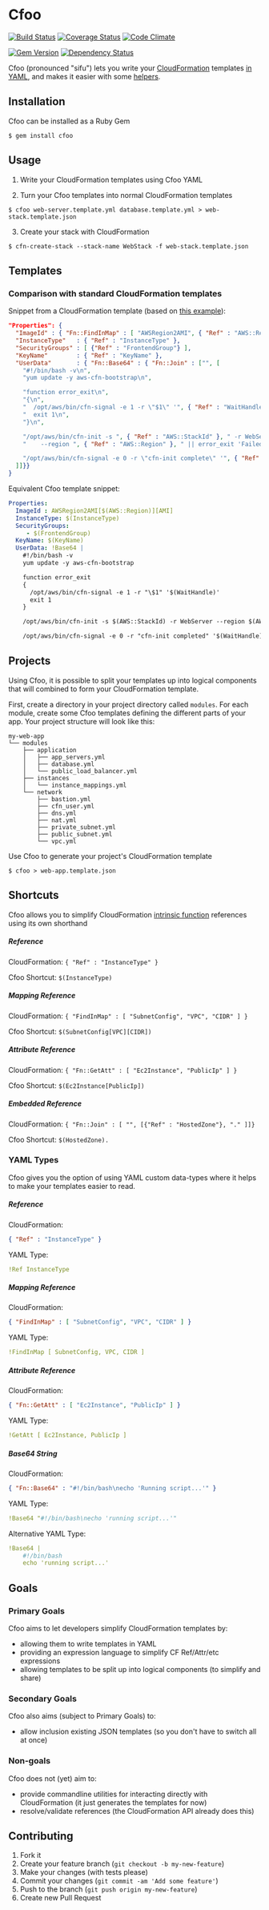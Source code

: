 # Cfoo

[![Build Status](https://travis-ci.org/drrb/cfoo.svg)](https://travis-ci.org/drrb/cfoo)
[![Coverage Status](https://img.shields.io/coveralls/drrb/cfoo.svg)](https://coveralls.io/r/drrb/cfoo)
[![Code Climate](https://codeclimate.com/github/drrb/cfoo.png)](https://codeclimate.com/github/drrb/cfoo)

[![Gem Version](https://badge.fury.io/rb/cfoo.svg)](https://badge.fury.io/rb/cfoo)
[![Dependency Status](https://gemnasium.com/drrb/cfoo.svg)](https://gemnasium.com/drrb/cfoo)

Cfoo (pronounced "sifu") lets you write your [CloudFormation](https://aws.amazon.com/cloudformation)
templates [in YAML](#templates), and makes it easier with some [helpers](#shortcuts).

## Installation

Cfoo can be installed as a Ruby Gem

    $ gem install cfoo

## Usage

1. Write your CloudFormation templates using Cfoo YAML 

2. Turn your Cfoo templates into normal CloudFormation templates
```terminal
$ cfoo web-server.template.yml database.template.yml > web-stack.template.json
```

3. Create your stack with CloudFormation
```terminal
$ cfn-create-stack --stack-name WebStack -f web-stack.template.json
```

## Templates

### Comparison with standard CloudFormation templates

Snippet from a CloudFormation template (based on [this example](https://s3.amazonaws.com/cloudformation-templates-us-east-1/Rails_Single_Instance.template)):

```json
"Properties": {
  "ImageId" : { "Fn::FindInMap" : [ "AWSRegion2AMI", { "Ref" : "AWS::Region" }, "AMI" ] },
  "InstanceType"   : { "Ref" : "InstanceType" },
  "SecurityGroups" : [ {"Ref" : "FrontendGroup"} ],
  "KeyName"        : { "Ref" : "KeyName" },
  "UserData"       : { "Fn::Base64" : { "Fn::Join" : ["", [
    "#!/bin/bash -v\n",
    "yum update -y aws-cfn-bootstrap\n",

    "function error_exit\n",
    "{\n",
    "  /opt/aws/bin/cfn-signal -e 1 -r \"$1\" '", { "Ref" : "WaitHandle" }, "'\n",
    "  exit 1\n",
    "}\n",

    "/opt/aws/bin/cfn-init -s ", { "Ref" : "AWS::StackId" }, " -r WebServer ",
    "    --region ", { "Ref" : "AWS::Region" }, " || error_exit 'Failed to run cfn-init'\n",

    "/opt/aws/bin/cfn-signal -e 0 -r \"cfn-init complete\" '", { "Ref" : "WaitHandle" }, "'\n"
  ]]}}        
}
```

Equivalent Cfoo template snippet:

```yaml
Properties:
  ImageId : AWSRegion2AMI[$(AWS::Region)][AMI]
  InstanceType: $(InstanceType)
  SecurityGroups: 
     - $(FrontendGroup)
  KeyName: $(KeyName)
  UserData: !Base64 |
    #!/bin/bash -v
    yum update -y aws-cfn-bootstrap

    function error_exit
    {
      /opt/aws/bin/cfn-signal -e 1 -r "\$1" '$(WaitHandle)'
      exit 1
    }

    /opt/aws/bin/cfn-init -s $(AWS::StackId) -r WebServer --region $(AWS::Region) || error_exit 'Failed to run cfn-init'

    /opt/aws/bin/cfn-signal -e 0 -r "cfn-init completed" '$(WaitHandle)'
```

## Projects

Using Cfoo, it is possible to split your templates up into logical components that will
combined to form your CloudFormation template.

First, create a directory in your project directory called `modules`. For each module,
create some Cfoo templates defining the different parts of your app. Your project
structure will look like this:

```
my-web-app
└── modules
    ├── application
    │   ├── app_servers.yml
    │   ├── database.yml
    │   └── public_load_balancer.yml
    ├── instances
    │   └── instance_mappings.yml
    └── network
        ├── bastion.yml
        ├── cfn_user.yml
        ├── dns.yml
        ├── nat.yml
        ├── private_subnet.yml
        ├── public_subnet.yml
        └── vpc.yml
```

Use Cfoo to generate your project's CloudFormation template

```terminal
$ cfoo > web-app.template.json
```

## Shortcuts

Cfoo allows you to simplify CloudFormation [intrinsic function](http://docs.aws.amazon.com/AWSCloudFormation/latest/UserGuide/intrinsic-function-reference.html)
references using its own shorthand

##### Reference

CloudFormation: `{ "Ref" : "InstanceType" }`

Cfoo Shortcut: `$(InstanceType)`

##### Mapping Reference

CloudFormation: `{ "FindInMap" : [ "SubnetConfig", "VPC", "CIDR" ] }`

Cfoo Shortcut: `$(SubnetConfig[VPC][CIDR])`

##### Attribute Reference

CloudFormation: `{ "Fn::GetAtt" : [ "Ec2Instance", "PublicIp" ] }`

Cfoo Shortcut: `$(Ec2Instance[PublicIp])`

##### Embedded Reference

CloudFormation: `{ "Fn::Join" : [ "", [{"Ref" : "HostedZone"}, "." ]]}`

Cfoo Shortcut: `$(HostedZone).`

### YAML Types

Cfoo gives you the option of using YAML custom data-types where it helps to make your templates easier to read.

##### Reference

CloudFormation:
```json
{ "Ref" : "InstanceType" }
```

YAML Type:
```yaml
!Ref InstanceType
```

##### Mapping Reference

CloudFormation:
```json
{ "FindInMap" : [ "SubnetConfig", "VPC", "CIDR" ] }
```

YAML Type:
```yaml
!FindInMap [ SubnetConfig, VPC, CIDR ]
```

##### Attribute Reference

CloudFormation:
```json
{ "Fn::GetAtt" : [ "Ec2Instance", "PublicIp" ] }
```

YAML Type:
```yaml
!GetAtt [ Ec2Instance, PublicIp ]
```

##### Base64 String

CloudFormation:
```json
{ "Fn::Base64" : "#!/bin/bash\necho 'Running script...'" }
```

YAML Type:
```yaml
!Base64 "#!/bin/bash\necho 'running script...'"
```

Alternative YAML Type:
```yaml
!Base64 |
    #!/bin/bash
    echo 'running script...'
```

## Goals

### Primary Goals

Cfoo aims to let developers simplify CloudFormation templates by:

- allowing them to write templates in YAML
- providing an expression language to simplify CF Ref/Attr/etc expressions
- allowing templates to be split up into logical components (to simplify and share)

### Secondary Goals

Cfoo also aims (subject to Primary Goals) to:

- allow inclusion existing JSON templates (so you don't have to switch all at once)

### Non-goals

Cfoo does not (yet) aim to:

- provide commandline utilities for interacting directly with CloudFormation (it just generates the templates for now)
- resolve/validate references (the CloudFormation API already does this)

## Contributing

1. Fork it
2. Create your feature branch (`git checkout -b my-new-feature`)
3. Make your changes (with tests please)
4. Commit your changes (`git commit -am 'Add some feature'`)
5. Push to the branch (`git push origin my-new-feature`)
6. Create new Pull Request
